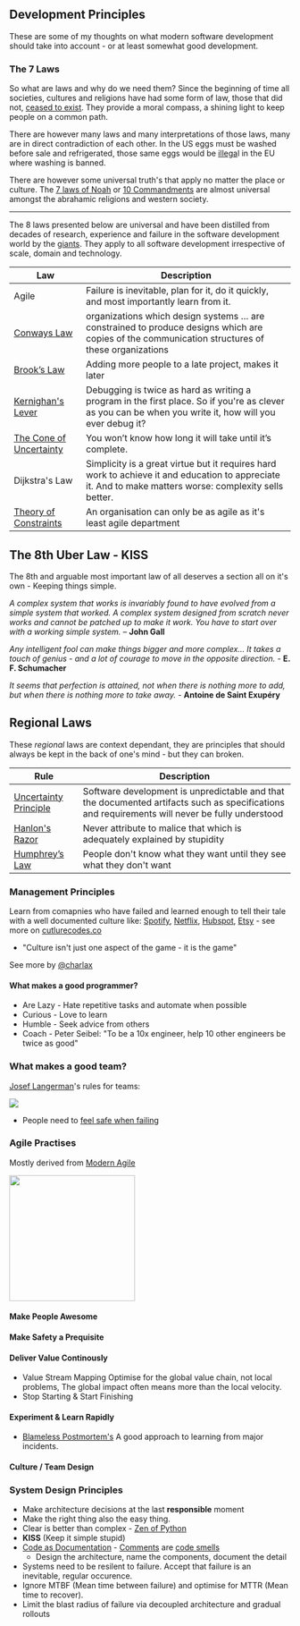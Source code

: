 ## Development Principles

These are some of my thoughts on what modern software development should take into account - or at least somewhat good development.

### The 7 Laws

So what are laws and why do we need them? Since the beginning of time all societies, cultures and religions 	have had some form of law, those that did not, [ceased to exist](https://en.wikipedia.org/wiki/Genesis_flood_narrative). They provide a moral compass, a shining light to keep people on a common path.

There are however many laws and many interpretations of those laws, many are in direct contradiction of each other. In the US eggs must be washed before sale and refrigerated, those same eggs would be [illega](http://www.huffingtonpost.co.za/entry/english-eggs-vs-american-eggs_n_5403941)l in the EU where washing is banned.

There are however some universal truth's that apply no matter the place or culture. The [7 laws of Noah](https://en.wikipedia.org/wiki/Seven_Laws_of_Noah) or [10 Commandments](https://en.wikipedia.org/wiki/Ten_Commandments) are almost universal amongst the abrahamic religions and western society.

------

The 8 laws presented below are universal and have been distilled from decades of research, experience and failure in the software development world by the [giants](/giants).  They apply to all software development irrespective of scale, domain and technology. 

| Law                                      | Description                              |
| ---------------------------------------- | ---------------------------------------- |
| Agile                                    | Failure is inevitable, plan for it, do it quickly, and most importantly learn from it. |
| [Conways Law](https://en.wikipedia.org/wiki/Conway%27s_law) | organizations which design systems … are constrained to produce designs which are copies of the communication structures of these organizations |
| [Brook’s Law](https://en.wikipedia.org/wiki/Brooks%E2%80%99_law) | Adding more people to a late project, makes it later |
| [Kernighan's Lever](http://www.linusakesson.net/programming/kernighans-lever/) | Debugging is twice as hard as writing a program in the first place. So if you're as clever as you can be when you write it, how will you ever debug it? |
| [The Cone of Uncertainty](https://en.wikipedia.org/wiki/Cone_of_Uncertainty) | You won’t know how long it will take until it’s complete. |
| Dijkstra's Law                           | Simplicity is a great virtue but it requires hard work to achieve it and education to appreciate it. And to make matters worse: complexity sells better. |
| [Theory of Constraints](https://en.wikipedia.org/wiki/Theory_of_constraints) | An organisation can only be as agile as it's least agile department |



## The 8th Uber Law - KISS

The 8th and arguable most important law of all deserves a section all on it's own - Keeping things simple.

*A complex system that works is invariably found to have evolved from a simple system that worked. A complex system designed from scratch never works and cannot be patched up to make it work. You have to start over with a working simple system.* – **John Gall** 

*Any intelligent fool can make things bigger and more complex... It takes a touch of genius - and a lot of courage to move in the opposite direction.* - **E. F. Schumacher**

*It seems that perfection is attained, not when there is nothing more to add, but when there is nothing more to take away.* - **Antoine de Saint Exupéry**

## Regional Laws

These *regional* laws are context dependant, they are principles that should always be kept in the back of one's mind - but they can broken.

| Rule                                     | Description                              |
| ---------------------------------------- | ---------------------------------------- |
| [Uncertainty Principle](http://www.ics.uci.edu/~ziv/papers/icse97.ps) | Software development is unpredictable and that the documented artifacts such as specifications and requirements will never be fully understood |
| [Hanlon's Razor](https://en.wikipedia.org/wiki/Hanlon%27s_razor) | Never attribute to malice that which is adequately explained by stupidity |
| [Humphrey’s Law](https://en.wikipedia.org/w/index.php?title=The_Centipede%27s_Dilemma) | People don't know what they want until they see what they don't want |

### Management Principles

Learn from comapnies who have failed and learned enough to tell their tale with a well documented culture like: [Spotify](https://spotifylabscom.files.wordpress.com/2014/09/spotify-engineering-culture-part2.jpeg), [Netflix](https://jobs.netflix.com/culture), [Hubspot](https://www.slideshare.net/HubSpot/the-hubspot-culture-code-creating-a-company-we-love/63-To_support_transparency_and_trustwe), [Etsy](https://www.slideshare.net/chaddickerson/code-as-craft-building-a-strong-engineering-culture-at-etsy?ref=http://culturecodes.co/etsy/) - see more on [cutlurecodes.co](http://culturecodes.co/)

- "Culture isn't just one aspect of the game - it is the game"


See more by [@charlax](https://github.com/charlax/engineering-management)

#### What makes a good programmer?

- Are Lazy - Hate repetitive tasks and automate when possible
- Curious - Love to learn
- Humble - Seek advice from others 
- Coach - Peter Seibel: "To be a 10x engineer, help 10 other engineers be twice as good"

### What makes a good team?

<a href="https://langerman.co.za">Josef Langerman</a>'s rules for teams:

<a href="https://langerman.co.za/101-things-great-development-teams/"><img src="https://i2.wp.com/langerman.co.za/wp-content/uploads/2017/06/WhatGreatDevTeamsDo2.png?w=800&ssl=1"/><a/>

- People need to [feel safe when failing](https://rework.withgoogle.com/blog/how-to-foster-psychological-safety/)

### Agile Practises

Mostly derived from [Modern Agile](http://http://modernagile.org/)

<img src="http://modernagile.org/img/modernAgileWheel/modern_agile_wheel_english.svg" width="225px">

#### Make People Awesome  

#### Make Safety a Prequisite

#### Deliver Value Continously   

- Value Stream Mapping    Optimise for the global value chain, not  local problems,  The global impact often means more than the local velocity.
- Stop Starting & Start Finishing

#### Experiment & Learn Rapidly

* [Blameless Postmortem's](https://codeascraft.com/2012/05/22/blameless-postmortems/)  A good approach to learning from major incidents.

#### Culture / Team Design


### System Design Principles

* Make architecture decisions at the last **responsible** moment
* Make the right thing also the easy thing.
* Clear is better than complex - [Zen of Python](https://www.python.org/dev/peps/pep-0020/)
* **KISS** (Keep it simple stupid) 
* [Code as Documentation](https://www.martinfowler.com/bliki/CodeAsDocumentation.html) - [Comments](https://martinfowler.com/bliki/CodeAsDocumentation.html) are [code smells](https://martinfowler.com/bliki/CodeSmell.html)
  * Design the architecture, name the components, document the detail
* Systems need to be resilent to failure. Accept that failure is an inevitable, regular occurence.
* Ignore MTBF (Mean time between failure) and optimise for MTTR (Mean time to recover).
* Limit the blast radius of failure via decoupled architecture and gradual rollouts



